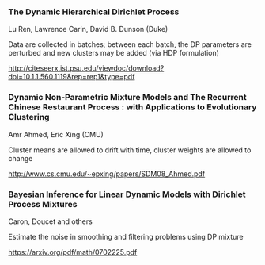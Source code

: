 ### The Dynamic Hierarchical Dirichlet Process
Lu Ren, Lawrence Carin, David B. Dunson (Duke)

Data are collected in batches; between each batch, the DP parameters are perturbed
and new clusters may be added (via HDP formulation)

http://citeseerx.ist.psu.edu/viewdoc/download?doi=10.1.1.560.1119&rep=rep1&type=pdf

### Dynamic Non-Parametric Mixture Models and The Recurrent Chinese Restaurant Process : with Applications to Evolutionary Clustering
Amr Ahmed, Eric Xing (CMU)

Cluster means are allowed to drift with time, cluster weights are allowed to change

http://www.cs.cmu.edu/~epxing/papers/SDM08_Ahmed.pdf

### Bayesian Inference for Linear Dynamic Models with Dirichlet Process Mixtures
Caron, Doucet and others

Estimate the noise in smoothing and filtering problems using DP mixture

https://arxiv.org/pdf/math/0702225.pdf
